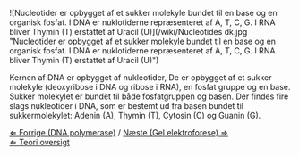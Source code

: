 ![Nucleotider er opbygget af et sukker molekyle bundet til en base og en organisk fosfat. I DNA er nuklotiderne repræsenteret af A, T, C, G. I RNA bliver Thymin (T) erstattet af Uracil (U)](/wiki/Nucleotides dk.jpg "Nucleotider er opbygget af et sukker molekyle bundet til en base og en organisk fosfat. I DNA er nuklotiderne repræsenteret af A, T, C, G. I RNA bliver Thymin (T) erstattet af Uracil (U)")

Kernen af DNA er opbygget af nukleotider, De er opbygget af et sukker
molekyle (deoxyribose i DNA og ribose i RNA), en fosfat gruppe og en
base. Sukker molekylet er bundet til både fosfatgruppen og basen. Der
findes fire slags nukleotider i DNA, som er bestemt ud fra basen bundet
til sukkermolekylet: Adenin (A), Thymin (T), Cytosin (C) og Guanin (G).

[⇐ Forrige (DNA polymerase)](/wiki/DNA_polymerase_Bio-Kemi "wikilink") / [
Næste (Gel elektroforese) ⇒](/wiki/Gel_elektroforese_Bio-Kemi "wikilink")\
[⇐ Teori oversigt ](/wiki/Bio-Kemi "wikilink")

